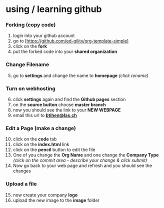 # using / learning github

### Forking (copy code)
1. login into your github account
2. go to [https://github.com/ed-gility/org-template-simple]
3. click on the **fork**
4. put the forked code into your **shared organization**

### Change Filename
5. go to **settings** and change the name to **homepage** *(click rename)*

### Turn on webhosting
6. click **settings** again and find the **Github pages** section
7. on the **source button** choose **master branch**
8. now you should see the link to your **NEW WEBPAGE**
9. email this url to **btihen@las.ch**

### Edit a Page (make a change)
10. click on the **code** tab
11. click on the **index.html** link
12. click on the **pencil** button to edit the file
13. One of you change the **Org Name** and one change the **Company Type** *(click on the commit area - describe your change & click submit)*
14. Now go back to your web page and refresh and you should see the changes

### Upload a file
15. now create your company **logo**
16. upload the new image to the **image** folder
